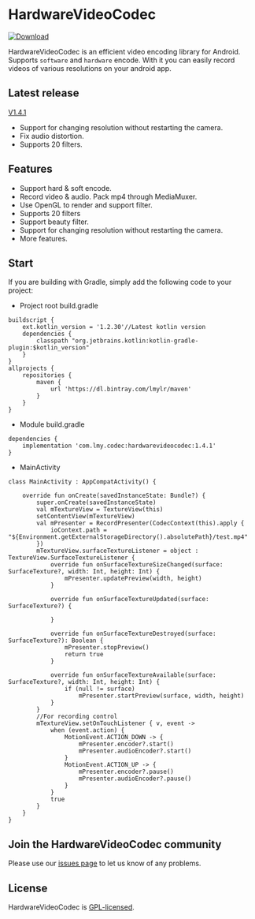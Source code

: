 # HardwareVideoCodec
 [ ![Download](https://api.bintray.com/packages/lmylr/maven/hardwarevideocodec/images/download.svg) ](https://bintray.com/lmylr/maven/hardwarevideocodec/_latestVersion)

HardwareVideoCodec is an efficient video encoding library for Android. Supports `software` and `hardware` encode. With it you can easily record videos of various resolutions on your android app.

## Latest release
[V1.4.1](https://github.com/lmylr/HardwareVideoCodec/releases/tag/v1.4.1)

* Support for changing resolution without restarting the camera.
* Fix audio distortion.
* Supports 20 filters.

## Features
* Support hard & soft encode.
* Record video & audio. Pack mp4 through MediaMuxer.
* Use OpenGL to render and support filter.
* Supports 20 filters
* Support beauty filter.
* Support for changing resolution without restarting the camera.
* More features.

## Start
If you are building with Gradle, simply add the following code to your project:
* Project root build.gradle
```
buildscript {
    ext.kotlin_version = '1.2.30'//Latest kotlin version
    dependencies {
        classpath "org.jetbrains.kotlin:kotlin-gradle-plugin:$kotlin_version"
    }
}
allprojects {
    repositories {
        maven {
            url 'https://dl.bintray.com/lmylr/maven'
        }
    }
}
```
* Module build.gradle
```
dependencies {
    implementation 'com.lmy.codec:hardwarevideocodec:1.4.1'
}
```
* MainActivity
```
class MainActivity : AppCompatActivity() {

    override fun onCreate(savedInstanceState: Bundle?) {
        super.onCreate(savedInstanceState)
        val mTextureView = TextureView(this)
        setContentView(mTextureView)
        val mPresenter = RecordPresenter(CodecContext(this).apply {
            ioContext.path = "${Environment.getExternalStorageDirectory().absolutePath}/test.mp4"
        })
        mTextureView.surfaceTextureListener = object : TextureView.SurfaceTextureListener {
            override fun onSurfaceTextureSizeChanged(surface: SurfaceTexture?, width: Int, height: Int) {
                mPresenter.updatePreview(width, height)
            }

            override fun onSurfaceTextureUpdated(surface: SurfaceTexture?) {

            }

            override fun onSurfaceTextureDestroyed(surface: SurfaceTexture?): Boolean {
                mPresenter.stopPreview()
                return true
            }

            override fun onSurfaceTextureAvailable(surface: SurfaceTexture?, width: Int, height: Int) {
                if (null != surface)
                    mPresenter.startPreview(surface, width, height)
            }
        }
        //For recording control
        mTextureView.setOnTouchListener { v, event ->
            when (event.action) {
                MotionEvent.ACTION_DOWN -> {
                    mPresenter.encoder?.start()
                    mPresenter.audioEncoder?.start()
                }
                MotionEvent.ACTION_UP -> {
                    mPresenter.encoder?.pause()
                    mPresenter.audioEncoder?.pause()
                }
            }
            true
        }
    }
}
```
## Join the HardwareVideoCodec community
Please use our [issues page](https://github.com/lmylr/HardwareVideoCodec/issues) to let us know of any problems.

## License
HardwareVideoCodec is [GPL-licensed](https://github.com/lmylr/HardwareVideoCodec/tree/master/LICENSE).